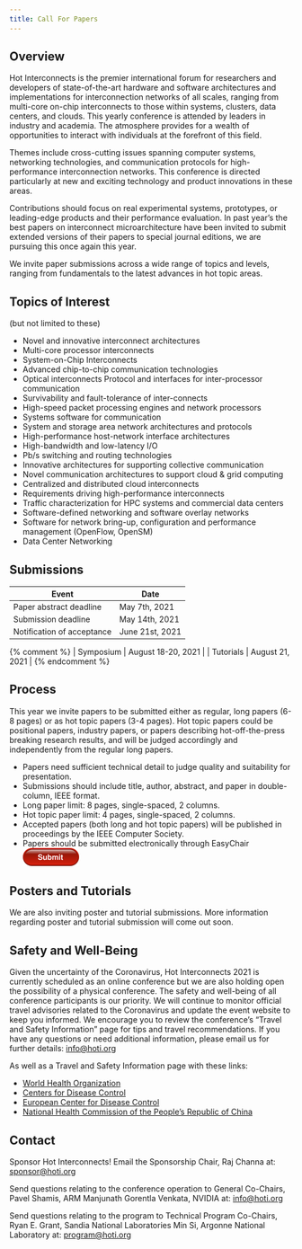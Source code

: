 ```yaml
---
title: Call For Papers
---
```


## Overview

Hot Interconnects is the premier international forum for researchers and developers of state-of-the-art hardware and software architectures and implementations for interconnection networks of all scales, ranging from multi-core on-chip interconnects to those within systems, clusters, data centers, and clouds.  This yearly conference is attended by leaders in industry and academia. The atmosphere provides for a wealth of opportunities to interact with individuals at the forefront of this field.

Themes include cross-cutting issues spanning computer systems, networking technologies, and communication protocols for high-performance interconnection networks. This conference is directed particularly at new and exciting technology and product innovations in these areas. 

Contributions should focus on real experimental systems, prototypes, or leading-edge products and their performance evaluation. In past year’s the best papers on interconnect microarchitecture have been invited to submit extended versions of their papers to special journal editions, we are pursuing this once again this year.

We invite paper submissions across a wide range of topics and levels, ranging from fundamentals to the latest advances in hot topic areas.

## Topics of Interest

(but not limited to these)

* Novel and innovative interconnect architectures 
* Multi-core processor interconnects 
* System-on-Chip Interconnects 
* Advanced chip-to-chip communication technologies 
* Optical interconnects Protocol and interfaces for inter-processor communication 
* Survivability and fault-tolerance of inter-connects 
* High-speed packet processing engines and network processors 
* Systems software for communication
* System and storage area network architectures and protocols
* High-performance host-network interface architectures 
* High-bandwidth and low-latency I/O 
* Pb/s switching and routing technologies 
* Innovative architectures for supporting collective communication 
* Novel communication architectures to support cloud & grid computing 
* Centralized and distributed cloud interconnects 
* Requirements driving high-performance interconnects
* Traffic characterization for HPC systems and commercial data centers
* Software-defined networking and software overlay networks
* Software for network bring-up, configuration and performance management (OpenFlow, OpenSM)
* Data Center Networking

## Submissions

| Event                      | Date               |
| -------------------------- | ------------------ |
| Paper abstract deadline    | May 7th, 2021      |
| Submission deadline        | May 14th, 2021     |
| Notification of acceptance | June 21st, 2021    |

{% comment %}
| Symposium                  | August 18-20, 2021 |
| Tutorials                  | August 21, 2021    |
{% endcomment %}


## Process

This year we invite papers to be submitted either as regular, long papers (6-8 pages) or as hot topic papers (3-4 pages). Hot topic papers could be positional papers, industry papers, or papers describing hot-off-the-press breaking research results, and will be judged accordingly and independently from the regular long papers.

* Papers need sufficient technical detail to judge quality and suitability for presentation.
* Submissions should include title, author, abstract, and paper in double-column, IEEE format.
* Long paper limit: 8 pages, single-spaced, 2 columns.
* Hot topic paper limit: 4 pages, single-spaced, 2 columns.
* Accepted papers (both long and hot topic papers) will be published in proceedings by the IEEE Computer Society.
* Papers should be submitted electronically through EasyChair [![Submit Paper](assets/img/red-submit-button-md.png)](https://easychair.org/my/conference?conf=hoti28)

## Posters and Tutorials

We are also inviting poster and tutorial submissions. More information regarding poster and tutorial submission will come out soon.

## Safety and Well-Being

Given the uncertainty of the Coronavirus, Hot Interconnects 2021 is currently scheduled as an online conference but we are also holding open the possibility of a physical conference.
The safety and well-being of all conference participants is our priority. We will continue to monitor official travel advisories related to the Coronavirus and update the event website to keep you informed. We encourage you to review the conference’s “Travel and Safety Information” page for tips and travel recommendations. If you have any questions or need additional information, please email us for further details: info@hoti.org

As well as a Travel and Safety Information page with these links:
* [World Health Organization](https://www.who.int/health-topics/coronavirus)
* [Centers for Disease Control](https://www.cdc.gov/coronavirus/2019-ncov/index.html)
* [European Center for Disease Control](https://www.ecdc.europa.eu/)
* [National Health Commission of the People’s Republic of China](http://en.nhc.gov.cn)

## Contact

Sponsor Hot Interconnects!  Email the Sponsorship Chair, Raj Channa
at: sponsor@hoti.org

Send questions relating to the conference operation to General Co-Chairs,
Pavel Shamis, ARM
Manjunath Gorentla Venkata, NVIDIA
at: info@hoti.org

Send questions relating to the program to Technical Program Co-Chairs,
Ryan E. Grant, Sandia National Laboratories
Min Si, Argonne National Laboratory
at: program@hoti.org
